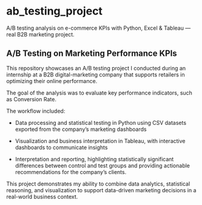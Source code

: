 # ab_testing_project
A/B testing analysis on e-commerce KPIs with Python, Excel &amp; Tableau — real B2B marketing project.


## A/B Testing on Marketing Performance KPIs

This repository showcases an A/B testing project I conducted during an internship at a B2B digital-marketing company that supports retailers in optimizing their online performance.

The goal of the analysis was to evaluate key performance indicators, such as Conversion Rate.

The workflow included:

- Data processing and statistical testing in Python using CSV datasets exported from the company’s marketing dashboards

- Visualization and business interpretation in Tableau, with interactive dashboards to communicate insights

- Interpretation and reporting, highlighting statistically significant differences between control and test groups and providing actionable recommendations for the company’s clients.

This project demonstrates my ability to combine data analytics, statistical reasoning, and visualization to support data-driven marketing decisions in a real-world business context.
